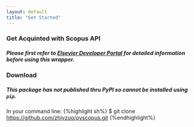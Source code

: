 ```yaml
---
layout: default
title: "Get Started"
---
```


### Get Acquinted with Scopus API

##### Please first refer to [Elsevier Developer Portal](http://dev.elsevier.com/index.html) for detailed information before using this wrapper.

### Download

##### This package has not published thru PyPI so cannot be installed using `pip`.

In your command line:
{%highlight sh%}
$ git clone https://github.com/zhiyzuo/pyscopus.git
{%endhighlight%}



